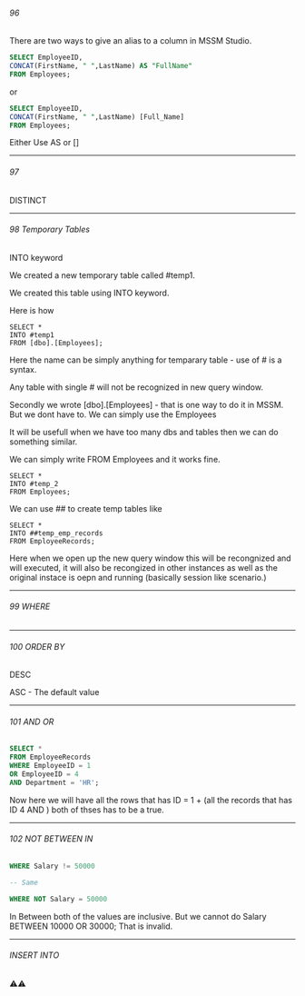 ###### 96

There are two ways to give an alias to a column in MSSM Studio.

```sql
SELECT EmployeeID,
CONCAT(FirstName, " ",LastName) AS "FullName"
FROM Employees;
```

or

```sql
SELECT EmployeeID,
CONCAT(FirstName, " ",LastName) [Full_Name]
FROM Employees;
```

Either Use AS or []

---

###### 97

DISTINCT

---

###### 98 Temporary Tables

INTO keyword

We created a new temporary table called #temp1.

We created this table using INTO keyword.

Here is how

```
SELECT *
INTO #temp1
FROM [dbo].[Employees];
```

Here the name can be simply anything for temparary table - use of # is a syntax.

Any table with single # will not be recognized in new query window.

Secondly we wrote [dbo].[Employees] - that is one way to do it in MSSM. But we dont have to. We can simply use the Employees

It will be usefull when we have too many dbs and tables then we can do something similar.

We can simply write FROM Employees and it works fine.

```
SELECT *
INTO #temp_2
FROM Employees;
```

We can use ## to create temp tables like

```
SELECT *
INTO ##temp_emp_records
FROM EmployeeRecords;
```

Here when we open up the new query window this will be recongnized and will executed, it will also be recongized in other instances as well as the original instace is oepn and running (basically session like scenario.)

---

###### 99 WHERE

---

###### 100 ORDER BY

DESC

ASC - The default value

---

###### 101 AND OR

```sql
SELECT *
FROM EmployeeRecords
WHERE EmployeeID = 1
OR EmployeeID = 4
AND Department = 'HR';
```

Now here we will have all the rows that has ID = 1 + (all the records that has ID 4 AND ) both of thses has to be a true.

---

###### 102 NOT BETWEEN IN

```sql
WHERE Salary != 50000

-- Same

WHERE NOT Salary = 50000
```

In Between both of the values are inclusive. But we cannot do Salary BETWEEN 10000 OR 30000; That is invalid.

---

###### INSERT INTO

⚠⚠
